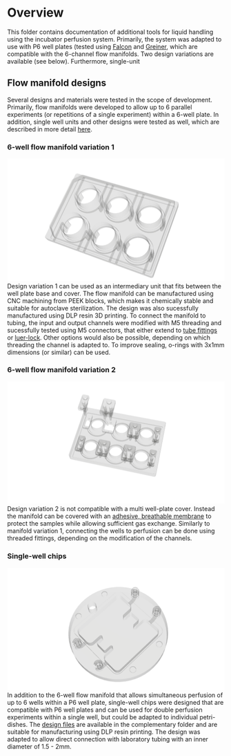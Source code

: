 # Overview
This folder contains documentation of additional tools for liquid handling using the incubator perfusion system. Primarily, the system was adapted to use with P6 well plates (tested using [Falcon](https://ecatalog.corning.com/life-sciences/b2c/US/en/Cell-Culture/Cell-Culture-Vessels/Multiwell-Plates/Falcon%C2%AE-Plates/p/353046) and [Greiner](https://shop.gbo.com/en/row/products/bioscience/cell-culture-products/cellstar-cell-culture-multiwell-plates/657160.html), which are compatible with the 6-channel flow manifolds. Two design variations are available (see below). Furthermore, single-unit 

## Flow manifold designs
Several designs and materials were tested in the scope of development. Primarily, flow manifolds were developed to allow up to 6 parallel experiments (or repetitions of a single experiment) within a 6-well plate. In addition, single well units and other designs were tested as well, which are described in more detail [here](https://github.com/IRNAS/newharvest-perfusion-components).
### 6-well flow manifold variation 1
![image|200](https://github.com/IRNAS/newharvest-incubator-perfusion/blob/main/liquid-handling/flow-manifold-6well/Manifold_v1.png)
Design variation 1 can be used as an intermediary unit that fits between the well plate base and cover. The flow manifold can be manufactured using CNC machining from PEEK blocks, which makes it chemically stable and suitable for autoclave sterilization. The design was also sucessfully manufactured using DLP resin 3D printing. To connect the manifold to tubing, the input and output channels were modified with M5 threading and sucessfully tested using M5 connectors, that either extend to [tube fittings](https://www.nordsonmedical.com/Shop/Fluid-Management/Products/M6210-6005) or [luer-lock](https://www.droh.de/produkt/2835-luer-lock-adapter-mit-m5-gewinde-weiblich). Other options would also be possible, depending on which threading the channel is adapted to. To improve sealing, o-rings with 3x1mm dimensions (or similar) can be used.

### 6-well flow manifold variation 2
![image|200](https://github.com/IRNAS/newharvest-incubator-perfusion/blob/main/liquid-handling/flow-manifold-6well/Manifold_v2.png)
Design variation 2 is not compatible with a multi well-plate cover. Instead the manifold can be covered with an [adhesive, breathable membrane](https://www.sigmaaldrich.com/SI/en/product/sigma/z380059) to protect the samples while allowing sufficient gas exchange. Similarly to manifold variation 1, connecting the wells to perfusion can be done using threaded fittings, depending on the modification of the channels.

### Single-well chips
![image](https://github.com/IRNAS/newharvest-incubator-perfusion/blob/main/liquid-handling/P6-single-well-chip/P6-well-chip-single.png)
In addition to the 6-well flow manifold that allows simultaneous perfusion of up to 6 wells within a P6 well plate, single-well chips were designed that are compatible with P6 well plates and can be used for double perfusion experiments within a single well, but could be adapted to individual petri-dishes. The [design files](https://github.com/IRNAS/newharvest-incubator-perfusion/tree/main/liquid-handling/P6-single-well-chip) are available in the complementary folder and are suitable for manufacturing using DLP resin printing. The design was adapted to allow direct connection with laboratory tubing with an inner diameter of 1.5 - 2mm.


